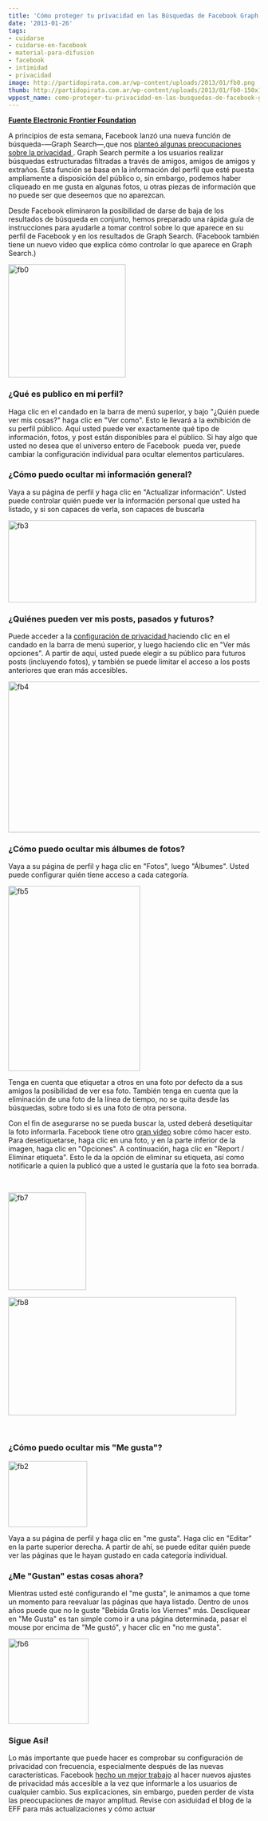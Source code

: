 ```yaml
---
title: 'Cómo proteger tu privacidad en las Búsquedas de Facebook Graph '
date: '2013-01-26'
tags:
- cuidarse
- cuidarse-en-facebook
- material-para-difusion
- facebook
- intimidad
- privacidad
image: http://partidopirata.com.ar/wp-content/uploads/2013/01/fb0.png
thumb: http://partidopirata.com.ar/wp-content/uploads/2013/01/fb0-150x150.png
wppost_name: como-proteger-tu-privacidad-en-las-busquedas-de-facebook-graph
---
```


<strong><a href="https://www.eff.org/deeplinks/2013/01/how-protect-your-privacy-facebooks-graph-search" target="_blank">Fuente Electronic Frontier Foundation</a></strong>

A principios de esta semana, Facebook lanzó una nueva función de búsqueda-—Graph Search—,que nos <a href="https://www.eff.org/deeplinks/2013/01/facebooks-graph-search">planteó algunas preocupaciones sobre la privacidad </a>. Graph Search permite a los usuarios realizar búsquedas estructuradas filtradas a través de amigos, amigos de amigos y extraños. Esta función se basa en la información del perfil que esté puesta ampliamente a disposición del público o, sin embargo, podemos haber cliqueado en me gusta en algunas fotos, u otras piezas de información que no puede ser que deseemos que no aparezcan.

Desde Facebook eliminaron la posibilidad de darse de baja de los resultados de búsqueda en conjunto, hemos preparado una rápida guía de instrucciones para ayudarle a tomar control sobre lo que aparece en su perfil de Facebook y en los resultados de Graph Search. (Facebook también tiene un nuevo video que explica cómo controlar lo que aparece en Graph Search.)

<a href="http://partidopirata.com.ar/wp-content/uploads/2013/01/fb0.png"><img class="alignright size-full wp-image-8285" alt="fb0" src="http://partidopirata.com.ar/wp-content/uploads/2013/01/fb0.png" width="235" height="226" /></a>
<h3>¿Qué es publico en mi perfil?</h3>
Haga clic en el candado en la barra de menú superior, y bajo "¿Quién puede ver mis cosas?" haga clic en "Ver como". Esto le llevará a la exhibición de su perfil público. Aquí usted puede ver exactamente qué tipo de información, fotos, y post están disponibles para el público. Si hay algo que usted no desea que el universo entero de Facebook  pueda ver, puede cambiar la configuración individual para ocultar elementos particulares.
<h3>¿Cómo puedo ocultar mi información general?</h3>
Vaya a su página de perfil y haga clic en "Actualizar información". Usted puede controlar quién puede ver la información personal que usted ha listado, y si son capaces de verla, son capaces de buscarla

<a href="http://partidopirata.com.ar/wp-content/uploads/2013/01/fb3.png"><img class="aligncenter size-full wp-image-8286" alt="fb3" src="http://partidopirata.com.ar/wp-content/uploads/2013/01/fb3.png" width="497" height="164" /></a>
<h3>¿Quiénes pueden ver mis posts, pasados y futuros?</h3>
Puede acceder a la <a href="https://www.facebook.com/settings?tab=privacy">configuración de privacidad </a> haciendo clic en el candado en la barra de menú superior, y luego haciendo clic en "Ver más opciones". A partir de aquí, usted puede elegir a su público para futuros posts (incluyendo fotos), y también se puede limitar el acceso a los posts anteriores que eran más accesibles.

<a href="http://partidopirata.com.ar/wp-content/uploads/2013/01/fb4.png"><img class="aligncenter size-full wp-image-8287" alt="fb4" src="http://partidopirata.com.ar/wp-content/uploads/2013/01/fb4.png" width="772" height="302" /></a>
<h3>¿Cómo puedo ocultar mis álbumes de fotos?</h3>
Vaya a su página de perfil y haga clic en "Fotos", luego "Álbumes". Usted puede configurar quién tiene acceso a cada categoría.

<a href="http://partidopirata.com.ar/wp-content/uploads/2013/01/fb5.png"><img class="aligncenter size-full wp-image-8288" alt="fb5" src="http://partidopirata.com.ar/wp-content/uploads/2013/01/fb5.png" width="264" height="370" /></a>

Tenga en cuenta que etiquetar a otros en una foto por defecto da a sus amigos la posibilidad de ver esa foto. También tenga en cuenta que la eliminación de una foto de la línea de tiempo, no se quita desde las búsquedas, sobre todo si es una foto de otra persona.

Con el fin de asegurarse no se pueda buscar la, usted deberá desetiquitar la foto informarla. Facebook tiene otro <a href="https://www.youtube.com/watch?v=CaJYQXiu3PY">gran video</a> sobre cómo hacer esto. Para desetiquetarse, haga clic en una foto, y en la parte inferior de la imagen, haga clic en "Opciones". A continuación, haga clic en "Report / Eliminar etiqueta". Esto le da la opción de eliminar su etiqueta, así como notificarle a quien la publicó que a usted le gustaría que la foto sea borrada.

&nbsp;

<a href="http://partidopirata.com.ar/wp-content/uploads/2013/01/fb7.png"><img class="size-full wp-image-8290 alignleft" alt="fb7" src="http://partidopirata.com.ar/wp-content/uploads/2013/01/fb7.png" width="156" height="195" /></a>

<a href="http://partidopirata.com.ar/wp-content/uploads/2013/01/fb8.png"><img class="aligncenter size-full wp-image-8289" alt="fb8" src="http://partidopirata.com.ar/wp-content/uploads/2013/01/fb8.png" width="457" height="237" /></a>

&nbsp;
<h3>¿Cómo puedo ocultar mis "Me gusta"?</h3>
<img class="alignright size-full wp-image-8291" alt="fb2" src="http://partidopirata.com.ar/wp-content/uploads/2013/01/fb2.png" width="158" height="132" />

Vaya a su página de perfil y haga clic en "me gusta". Haga clic en "Editar" en la parte superior derecha. A partir de ahí, se puede editar quién puede ver las páginas que le hayan gustado en cada categoría individual.
<h3>¿Me "Gustan" estas cosas ahora?</h3>
Mientras usted esté configurando el "me gusta", le animamos a que tome un momento para reevaluar las páginas que haya listado. Dentro de unos años puede que no le guste "Bebida Gratis los Viernes" más. Descliquear en "Me Gusta" es tan simple como ir a una página determinada, pasar el mouse por encima de "Me gustó", y hacer clic en "no me gusta".

<a href="http://partidopirata.com.ar/wp-content/uploads/2013/01/fb6.png"><img class="aligncenter size-full wp-image-8292" alt="fb6" src="http://partidopirata.com.ar/wp-content/uploads/2013/01/fb6.png" width="161" height="171" /></a>
<h3>Sigue Así!</h3>
Lo más importante que puede hacer es comprobar su configuración de privacidad con frecuencia, especialmente después de las nuevas características. Facebook <a href="https://www.eff.org/deeplinks/2012/12/facebook-adds-more-accessible-privacy-settings">hecho un mejor trabajo</a> al hacer nuevos ajustes de privacidad más accesible a la vez que informarle a los usuarios de cualquier cambio. Sus explicaciones, sin embargo, pueden perder de vista las preocupaciones de mayor amplitud. Revise con asiduidad el blog de ​​la EFF para más actualizaciones y cómo actuar
